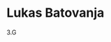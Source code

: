 <!DOCTYPE html>
<html lang="hr">
<head>
  <meta charset="UTF-8" />
  <meta name="viewport" content="width=device-width, initial-scale=1.0"/>
  <title>Lukas Batovanja</title>
  <link rel="stylesheet" href="style.css" />
  <link href="https://fonts.googleapis.com/css2?family=Roboto:wght@700&display=swap" rel="stylesheet">
</head>
<body>

  <div class="centered">
    <h1>Lukas Batovanja</h1>
    <p>3.G</p>
  </div>

</body>
</html>
